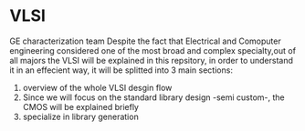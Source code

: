 # VLSI
GE characterization team
Despite the fact that Electrical and Comoputer engineering considered one of the most broad and complex specialty,out of all majors the VLSI will be explained in this repsitory, in order to understand it in an effecient way, it will be splitted into 3 main sections:
1) overview of the whole VLSI desgin flow
2) Since we will focus on the standard library design -semi custom-, the CMOS will be explained briefly
3) specialize in library generation


